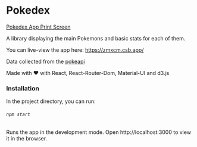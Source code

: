 # Pokedex

[Pokedex App Print Screen](./src)

A library displaying the main Pokemons and basic stats for each of them.

You can live-view the app here: https://zmxcm.csb.app/

Data collected from the [pokeapi](https://pokeapi.co/)

Made with ❤️ with React, React-Router-Dom, Material-UI and d3.js

### Installation

In the project directory, you can run:

###### `npm start`

Runs the app in the development mode.
Open http://localhost:3000 to view it in the browser.
